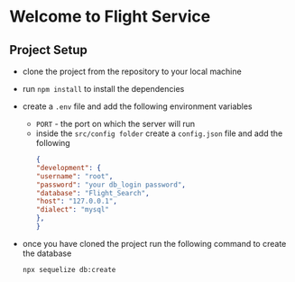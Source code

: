 # Welcome to Flight Service

## Project Setup

- clone the project from the repository to your local machine
- run `npm install` to install the dependencies
- create a `.env` file and add the following environment variables
  - `PORT` - the port on which the server will run
  - inside the `src/config folder` create a `config.json` file and add the following
    ```json
    {
    "development": {
    "username": "root",
    "password": "your db_login password",
    "database": "Flight_Search",
    "host": "127.0.0.1",
    "dialect": "mysql"
    },
    }
    ```

- once you have cloned the project run the following command to create the database
  ```bash
  npx sequelize db:create
  ```
